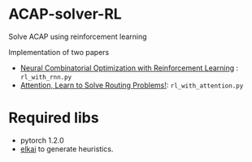 # ACAP-solver-RL
Solve ACAP using reinforcement learning

Implementation of two papers

- [Neural Combinatorial Optimization with Reinforcement Learning](http://arxiv.org/abs/1611.09940) : `rl_with_rnn.py`
- [Attention, Learn to Solve Routing Problems!](https://openreview.net/forum?id=ByxBFsRqYm): `rl_with_attention.py`

# Required libs
- pytorch 1.2.0
- [elkai](https://github.com/filipArena/elkai) to generate heuristics.
